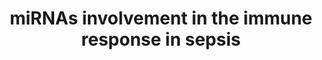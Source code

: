 ---
annotations:
- id: PW:0000023
  parent: regulatory pathway
  type: Pathway Ontology
  value: immune response pathway
- id: PW:0000499
  parent: signaling pathway
  type: Pathway Ontology
  value: nuclear factor kappa B signaling pathway
authors:
- Khanspers
- Egonw
description: Involvement of cellular miRNAs in the signaling pathway of the immune
  response in sepsis. Cellular immune miRNAs target important components of the NF-κB
  signaling pathway at different levels regulating the inflammatory response in the
  pathogenesis of sepsis. Lower part of the figure illustrates the pathophysiological
  events in sepsis that lead to tissue injury and subsequent multiple organs failure.
last-edited: 2018-11-01
organisms:
- Homo sapiens
redirect_from:
- /index.php/Pathway:WP4329
- /instance/WP4329
revision: null
schema-jsonld:
- '@context': https://schema.org/
  '@id': https://wikipathways.github.io/pathways/WP4329.html
  '@type': Dataset
  creator:
    '@type': Organization
    name: WikiPathways
  description: Involvement of cellular miRNAs in the signaling pathway of the immune
    response in sepsis. Cellular immune miRNAs target important components of the
    NF-κB signaling pathway at different levels regulating the inflammatory response
    in the pathogenesis of sepsis. Lower part of the figure illustrates the pathophysiological
    events in sepsis that lead to tissue injury and subsequent multiple organs failure.
  keywords:
  - CCL3
  - CCL4
  - CHUK
  - CXCL8
  - ELANE
  - GZMB
  - HSP70
  - ICAM1
  - IKBKB
  - IKBKG
  - IL10
  - IL1A
  - IL6
  - IRAK1
  - IRAK4
  - IRF1
  - IRF5
  - IRF7
  - IkB
  - Inflammatory Response
  - LCN2
  - LPS
  - MAP3K7
  - MAPK14
  - MAPK8
  - MIR106A
  - MIR106B
  - MIR122
  - MIR125B1
  - MIR125B2
  - MIR126
  - MIR145
  - MIR146A
  - MIR146B
  - MIR149
  - MIR15
  - MIR155
  - MIR155HG
  - MIR16-1
  - MIR16-2
  - MIR187
  - MIR199A1
  - MIR199A2
  - MIR19A
  - MIR200B
  - MIR200C
  - MIR203A
  - MIR203B
  - MIR21
  - MIR223
  - MIR29A
  - MIR4461
  - MIR758
  - MIR9-1
  - MIRLET7E
  - MIRLET7I
  - MYD88
  - NFKB1
  - NFKB2
  - RELA
  - RELB
  - TAB1
  - TAB2
  - TLR4
  - TLR7
  - TLR8
  - TNF
  - TRAF3
  - TRAF6
  - VCAM1
  - c-REL
  - sFAS
  - sFASL
  license: CC0
  name: miRNAs involvement in the immune response in sepsis
seo: CreativeWork
title: miRNAs involvement in the immune response in sepsis
wpid: WP4329
---